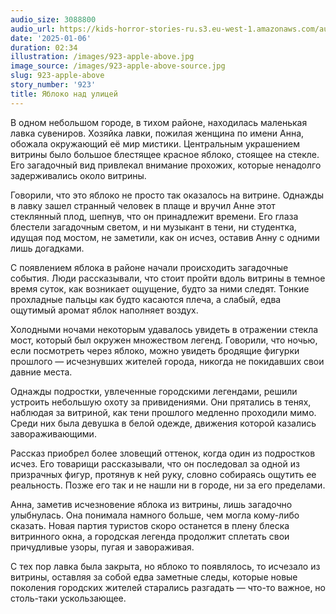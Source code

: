 ```yaml
---
audio_size: 3088800
audio_url: https://kids-horror-stories-ru.s3.eu-west-1.amazonaws.com/audio/923-apple-above.mp3
date: '2025-01-06'
duration: 02:34
illustration: /images/923-apple-above.jpg
image_source: /images/923-apple-above-source.jpg
slug: 923-apple-above
story_number: '923'
title: Яблоко над улицей
---
```


В одном небольшом городе, в тихом районе, находилась маленькая лавка сувениров. Хозяйка лавки, пожилая женщина по имени Анна, обожала окружающий её мир мистики. Центральным украшением витрины было большое блестящее красное яблоко, стоящее на стекле. Его загадочный вид привлекал внимание прохожих, которые ненадолго задерживались около витрины.

Говорили, что это яблоко не просто так оказалось на витрине. Однажды в лавку зашел странный человек в плаще и вручил Анне этот стеклянный плод, шепнув, что он принадлежит времени. Его глаза блестели загадочным светом, и ни музыкант в тени, ни студентка, идущая под мостом, не заметили, как он исчез, оставив Анну с одними лишь догадками.

С появлением яблока в районе начали происходить загадочные события. Люди рассказывали, что стоит пройти вдоль витрины в темное время суток, как возникает ощущение, будто за ними следят. Тонкие прохладные пальцы как будто касаются плеча, а слабый, едва ощутимый аромат яблок наполняет воздух.

Холодными ночами некоторым удавалось увидеть в отражении стекла мост, который был окружен множеством легенд. Говорили, что ночью, если посмотреть через яблоко, можно увидеть бродящие фигурки прошлого — исчезнувших жителей города, никогда не покидавших свои давние места.

Однажды подростки, увлеченные городскими легендами, решили устроить небольшую охоту за привидениями. Они прятались в тенях, наблюдая за витриной, как тени прошлого медленно проходили мимо. Среди них была девушка в белой одежде, движения которой казались завораживающими.

Рассказ приобрел более зловещий оттенок, когда один из подростков исчез. Его товарищи рассказывали, что он последовал за одной из призрачных фигур, протянув к ней руку, словно собираясь ощутить ее реальность. Позже его так и не нашли ни в городе, ни за его пределами.

Анна, заметив исчезновение яблока из витрины, лишь загадочно улыбнулась. Она понимала намного больше, чем могла кому-либо сказать. Новая партия туристов скоро останется в плену блеска витринного окна, а городская легенда продолжит сплетать свои причудливые узоры, пугая и завораживая.

С тех пор лавка была закрыта, но яблоко то появлялось, то исчезало из витрины, оставляя за собой едва заметные следы, которые новые поколения городских жителей старались разгадать — что-то важное, но столь-таки ускользающее.